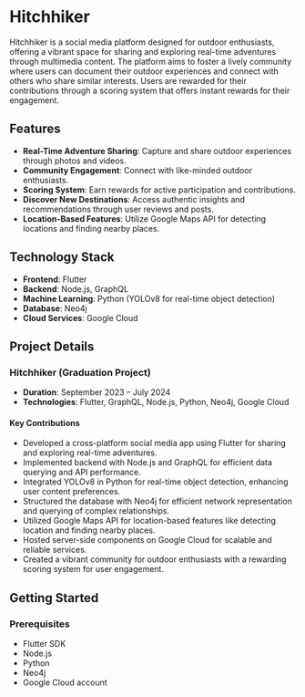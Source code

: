 # Hitchhiker

Hitchhiker is a social media platform designed for outdoor enthusiasts, offering a vibrant space for sharing and exploring real-time adventures through multimedia content. The platform aims to foster a lively community where users can document their outdoor experiences and connect with others who share similar interests. Users are rewarded for their contributions through a scoring system that offers instant rewards for their engagement.

## Features

- **Real-Time Adventure Sharing**: Capture and share outdoor experiences through photos and videos.
- **Community Engagement**: Connect with like-minded outdoor enthusiasts.
- **Scoring System**: Earn rewards for active participation and contributions.
- **Discover New Destinations**: Access authentic insights and recommendations through user reviews and posts.
- **Location-Based Features**: Utilize Google Maps API for detecting locations and finding nearby places.

## Technology Stack

- **Frontend**: Flutter
- **Backend**: Node.js, GraphQL
- **Machine Learning**: Python (YOLOv8 for real-time object detection)
- **Database**: Neo4j
- **Cloud Services**: Google Cloud

## Project Details

### Hitchhiker (Graduation Project)

- **Duration**: September 2023 – July 2024
- **Technologies**: Flutter, GraphQL, Node.js, Python, Neo4j, Google Cloud

#### Key Contributions

- Developed a cross-platform social media app using Flutter for sharing and exploring real-time adventures.
- Implemented backend with Node.js and GraphQL for efficient data querying and API performance.
- Integrated YOLOv8 in Python for real-time object detection, enhancing user content preferences.
- Structured the database with Neo4j for efficient network representation and querying of complex relationships.
- Utilized Google Maps API for location-based features like detecting location and finding nearby places.
- Hosted server-side components on Google Cloud for scalable and reliable services.
- Created a vibrant community for outdoor enthusiasts with a rewarding scoring system for user engagement.

## Getting Started

### Prerequisites

- Flutter SDK
- Node.js
- Python
- Neo4j
- Google Cloud account

